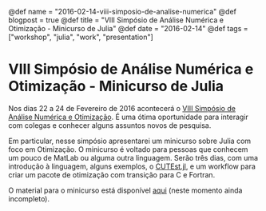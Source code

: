 @def name = "2016-02-14-viii-simposio-de-analise-numerica"
@def blogpost = true
@def title = "VIII Simpósio de Análise Numérica e Otimização - Minicurso de Julia"
@def date = "2016-02-14"
@def tags = ["workshop", "julia", "work", "presentation"]

# VIII Simpósio de Análise Numérica e Otimização - Minicurso de Julia


Nos dias 22 a 24 de Fevereiro de 2016 acontecerá o [VIII Simpósio de Análise
Numérica e Otimização](http://www.mat.ufpr.br/verao/2016/m4_otimiza.html).
É uma ótima oportunidade para interagir com colegas e conhecer alguns assuntos
novos de pesquisa.

Em particular, nesse simpósio apresentarei um minicurso sobre Julia com foco em
Otimização. O minicurso é voltado para pessoas que conhecem um pouco de MatLab
ou alguma outra linguagem. Serão três dias, com uma introdução à linguagem,
alguns exemplos, o [CUTEst.jl](http://github.com/JuliaOptimizers/CUTEst.jl),
e um workflow para criar um pacote de otimização com transição para C e Fortran.

O material para o minicurso está disponível
[aqui](https://github.com/abelsiqueira/julia-workshop)
(neste momento ainda incompleto).
